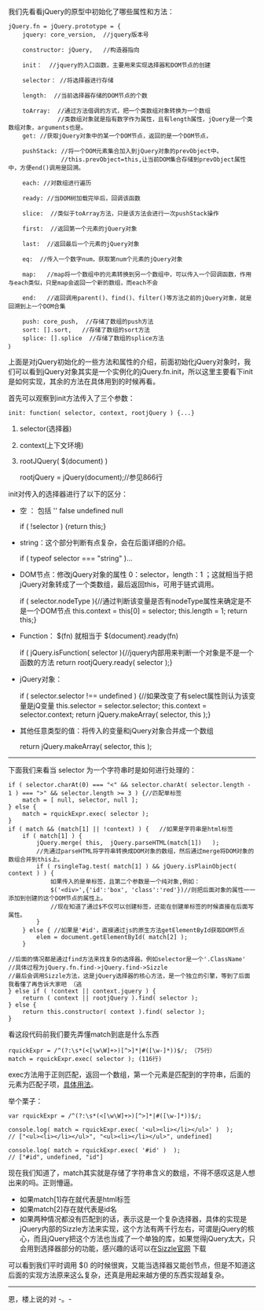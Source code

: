 我们先看看jQuery的原型中初始化了哪些属性和方法：

    jQuery.fn = jQuery.prototype = {
    	jquery: core_version,  //jquery版本号
    
    	constructor: jQuery,   //构造器指向
    
    	init：  //jquery的入口函数，主要用来实现选择器和DOM节点的创建
    
    	selector： //将选择器进行存储
    
    	length:  //当前选择器存储的DOM节点的个数
    
    	toArray:  //通过方法借调的方式，把一个类数组对象转换为一个数组
    			  //类数组对象就是指有数字作为属性，且有length属性，jQuery是一个类数组对象，arguments也是。
    	get: //获取jQuery对象中的某一个DOM节点，返回的是一个DOM节点，
    
    	pushStack: //将一个DOM元素集合加入到jQuery对象的prevObject中。
				   //this.prevObject=this,让当前DOM集合存储到prevObject属性中，方便end()调用是回溯。
    
    	each: //对数组进行遍历
    
    	ready: //当DOM树加载完毕后，回调该函数
    
    	slice:  //类似于toArray方法，只是该方法会进行一次pushStack操作
    
    	first:  //返回第一个元素的jQuery对象
    
    	last:  //返回最后一个元素的jQuery对象
    
    	eq:  //传入一个数字num，获取第num个元素的jQuery对象
    
    	map:   //map将一个数组中的元素转换到另一个数组中，可以传入一个回调函数，作用与each类似，只是map会返回一个新的数组，而each不会
    
    	end:   //返回调用parent()、find()、filter()等方法之前的jQuery对象，就是回溯到上一个DOM合集
    
    	push: core_push,  //存储了数组的push方法
    	sort: [].sort,   //存储了数组的sort方法
    	splice: [].splice  //存储了数组的splice方法
    ｝

上面是对jQuery初始化的一些方法和属性的介绍，前面初始化jQuery对象时，我们可以看到jQuery对象其实是一个实例化的jQuery.fn.init，所以这里主要看下init是如何实现，其余的方法在具体用到的时候再看。

首先可以观察到init方法传入了三个参数：

	init: function( selector, context, rootjQuery ) {...}

1. selector(选择器)
2. context(上下文环境)
3. rootJQuery( $(document) ) 


	rootjQuery = jQuery(document);//参见866行


init对传入的选择器进行了以下的区分：

- 空 ： 包括 '' false undefined null


	if ( !selector ) {return this;}


- string：这个部分判断有点复杂，会在后面详细的介绍。

	
	if ( typeof selector === "string" )...

	
- DOM节点：修改jQuery对象的属性 0：selector，length：1  ；这就相当于把jQuery对象转成了一个类数组，最后返回this，可用于链式调用。

	
	if ( selector.nodeType ){//通过判断该变量是否有nodeType属性来确定是不是一个DOM节点
    this.context = this[0] = selector;
    this.length = 1;
    return this;}


- Function：  $(fn) 就相当于 $(document).ready(fn)



	if ( jQuery.isFunction( selector ){//jquery内部用来判断一个对象是不是一个函数的方法
	return rootjQuery.ready( selector );}


- jQuery对象：


	if ( selector.selector !== undefined ) {//如果改变了有select属性则认为该变量是jQ变量
	this.selector = selector.selector;
	this.context = selector.context;
	return jQuery.makeArray( selector, this );}

- 其他任意类型的值：将传入的变量和jQuery对象合并成一个数组


	return jQuery.makeArray( selector, this );



----------

下面我们来看当 selector 为一个字符串时是如何进行处理的：

    if ( selector.charAt(0) === "<" && selector.charAt( selector.length - 1 ) === ">" && selector.length >= 3 ) {//匹配单标签
    	match = [ null, selector, null ];
    } else {
    	match = rquickExpr.exec( selector );
    }
    if ( match && (match[1] || !context) ) {   //如果是字符串是html标签
    	if ( match[1] ) { 
    		jQuery.merge( this,  jQuery.parseHTML(match[1])   );
			//先通过parseHTML将字符串转换成DOM对象的数组，然后通过merge将DOM对象的数组合并到this上。
    		if ( rsingleTag.test( match[1] ) && jQuery.isPlainObject( context ) ) {
    			如果传入的是单标签，且第二个参数是一个纯对象,例如：
    			$('<div>',{'id':'box', 'class':'red'})//则把后面对象的属性一一添加到创建的这个DOM节点的属性上。
				//现在知道了通过$不仅可以创建标签，还能在创建单标签的时候直接在后面写属性。
    		}
    	} else { //如果是'#id'，直接通过js的原生方法getElementById获取DOM节点
    		elem = document.getElementById( match[2] );
    	}
	
	//后面的情况都是通过find方法来找复杂的选择器。例如selector是一个'.ClassName'
	//具体过程为jQuery.fn.find->jQuery.find->Sizzle
	//最后会调用Sizzle方法，这是jQuery选择器的核心方法，是一个独立的引擎，等到了后面我看懂了再告诉大家吧 （逃
    } else if ( !context || context.jquery ) {
    	return ( context || rootjQuery ).find( selector );
    } else {
    	return this.constructor( context ).find( selector );
    }

看这段代码前我们要先弄懂match到底是什么东西

	rquickExpr = /^(?:\s*(<[\w\W]+>)[^>]*|#([\w-]*))$/; （75行）
	match = rquickExpr.exec( selector ); (116行)

exec方法用于正则匹配，返回一个数组，第一个元素是匹配到的字符串，后面的元素为匹配子项，[具体用法](http://www.w3school.com.cn/jsref/jsref_exec_regexp.asp)。


举个栗子：

	var rquickExpr = /^(?:\s*(<[\w\W]+>)[^>]*|#([\w-]*))$/;

	console.log( match = rquickExpr.exec( '<ul><li></li></ul>' )  );
	// ["<ul><li></li></ul>", "<ul><li></li></ul>", undefined]

	console.log( match = rquickExpr.exec( '#id' )  );
	// ["#id", undefined, "id"]


现在我们知道了，match其实就是存储了字符串含义的数组，不得不感叹这是人想出来的吗。正则懵逼。

- 如果match[1]存在就代表是html标签
- 如果match[2]存在就代表是id名
- 如果两种情况都没有匹配到的话，表示这是一个复杂选择器，具体的实现是jQuery内部的Sizzle方法来实现，这个方法有两千行左右，可谓是jQuery的核心，而且jQuery把这个方法也当成了一个单独的库，如果觉得jQuery太大，只会用到选择器部分的功能，感兴趣的话可以在[Sizzle官网](http://sizzlejs.com/)  下载




可以看到我们平时调用 $() 的时候很爽，又能当选择器又能创节点，但是不知道这后面的实现方法原来这么复杂，还真是用起来越方便的东西实现越复杂。



----------

恩，楼上说的对 -。-